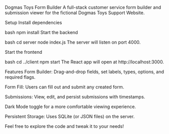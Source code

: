 Dogmas Toys Form Builder
A full-stack customer service form builder and submission viewer for the fictional Dogmas Toys Support Website.

Setup
Install dependencies

bash
npm install
Start the backend

bash
cd server
node index.js
The server will listen on port 4000.

Start the frontend

bash
cd ../client
npm start
The React app will open at http://localhost:3000.

Features
Form Builder: Drag-and-drop fields, set labels, types, options, and required flags.

Form Fill: Users can fill out and submit any created form.

Submissions: View, edit, and persist submissions with timestamps.

Dark Mode toggle for a more comfortable viewing experience.

Persistent Storage: Uses SQLite (or JSON files) on the server.

Feel free to explore the code and tweak it to your needs!